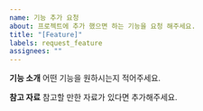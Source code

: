 ```yaml
---
name: 기능 추가 요청
about: 프로젝트에 추가 했으면 하는 기능을 요청 해주세요.
title: "[Feature]"
labels: request_feature
assignees: ""
---
```


**기능 소개**
어떤 기능을 원하시는지 적어주세요.

**참고 자료**
참고할 만한 자료가 있다면 추가해주세요.
